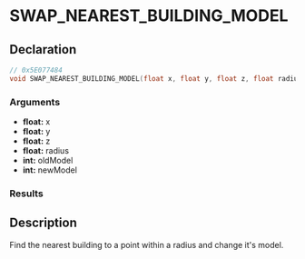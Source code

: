 # SWAP_NEAREST_BUILDING_MODEL

## Declaration
```cpp
// 0x5E077484
void SWAP_NEAREST_BUILDING_MODEL(float x, float y, float z, float radius, int oldModel, int newModel);
```

### Arguments
- **float:** x
- **float:** y
- **float:** z
- **float:** radius
- **int:** oldModel
- **int:** newModel

### Results

## Description
Find the nearest building to a point within a radius and change it's model.